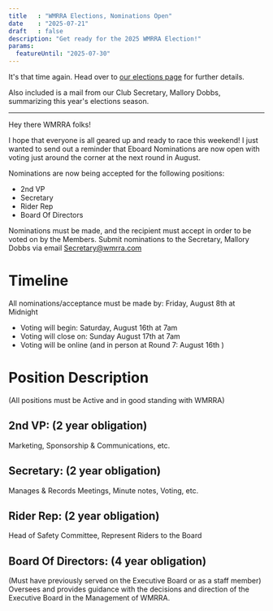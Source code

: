 ```yaml
---
title   : "WMRRA Elections, Nominations Open" 
date    : "2025-07-21"
draft   : false
description: "Get ready for the 2025 WMRRA Election!"
params: 
  featureUntil: "2025-07-30"
---
```


It's that time again. Head over to [our elections page](/resources/elections) for further details.

Also included is a mail from our Club Secretary, Mallory Dobbs, summarizing this year's elections season.

--------

Hey there WMRRA folks!

I hope that everyone is all geared up and ready to race this weekend! I just wanted to send out a reminder that Eboard Nominations are now open with voting just around the corner at the next round in August. 

Nominations are now being accepted for the following positions:

- 2nd VP
- Secretary
- Rider Rep
- Board Of Directors


Nominations must be made, and the recipient must accept in order to be voted on by the Members.  Submit nominations to the Secretary, Mallory Dobbs via email Secretary@wmrra.com

# Timeline

All nominations/acceptance must be made by: Friday, August 8th at Midnight

- Voting will begin: Saturday, August 16th at 7am
- Voting will close on: Sunday August 17th at 7am
- Voting will be online (and in person at Round 7: August 16th )


# Position Description
(All positions must be Active and in good standing with WMRRA)

## 2nd VP:  (2 year obligation)

Marketing, Sponsorship & Communications, etc.

## Secretary: (2 year obligation)

Manages & Records Meetings, Minute notes, Voting, etc. 

## Rider Rep: (2 year obligation)

Head of Safety Committee, Represent Riders to the Board

## Board Of Directors: (4 year obligation)

(Must have previously served on the Executive Board or as a staff member) Oversees and provides guidance with the decisions and direction of the Executive Board in the Management of WMRRA.

